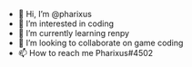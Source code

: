 - 👋 Hi, I’m @pharixus
- 👀 I’m interested in coding
- 🌱 I’m currently learning renpy
- 💞️ I’m looking to collaborate on game coding
- 📫 How to reach me Pharixus#4502
